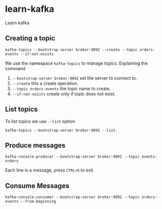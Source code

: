 # learn-kafka

Learn kafka

## Creating a topic

    kafka-topics --bootstrap-server broker:9092 --create --topic orders-events --if-not-exists

We use the namespace `kafka-topics` to manage topics.
Explaining the command

1. `--bootstrap-server broker:9092` set the server to connect to.
2. `--create` this a create operation.
3. `--topic orders-events` the topic name to create.
4. `--if-not-exists` create only if topic does not exist.

## List topics

To list topics we use `--list` option

    kafka-topics --bootstrap-server broker:9092 --list.

## Produce messages


    kafka-console-producer --bootstrap-server broker:9092 --topic events-orders

Each line is a message, press `CTRL+D` to exit.

## Consume Messages

    kafka-console-consumer --bootstrap-server broker:9092 --topic orders-events --from-beginning